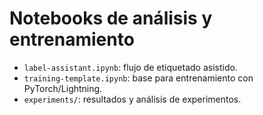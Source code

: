 # Notebooks de análisis y entrenamiento

- `label-assistant.ipynb`: flujo de etiquetado asistido.
- `training-template.ipynb`: base para entrenamiento con PyTorch/Lightning.
- `experiments/`: resultados y análisis de experimentos.
